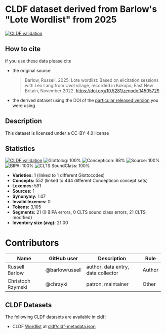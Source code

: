 # CLDF dataset derived from Barlow's "Lote Wordlist" from 2025

[![CLDF validation](https://github.com/lexibank/barlowlote/workflows/CLDF-validation/badge.svg)](https://github.com/lexibank/barlowlote/actions?query=workflow%3ACLDF-validation)

## How to cite

If you use these data please cite
- the original source
  > Barlow, Russell. 2025. Lote wordlist: Based on elicitation sessions with Leo Lang from Uvol village, recorded in Kokopo, East New Britain, November 2022. https://doi.org/10.5281/zenodo.14505729.
- the derived dataset using the DOI of the [particular released version](../../releases/) you were using

## Description


This dataset is licensed under a CC-BY-4.0 license

## Statistics


[![CLDF validation](https://github.com/lexibank/barlowlote/workflows/CLDF-validation/badge.svg)](https://github.com/lexibank/barlowlote/actions?query=workflow%3ACLDF-validation)
![Glottolog: 100%](https://img.shields.io/badge/Glottolog-100%25-brightgreen.svg "Glottolog: 100%")
![Concepticon: 88%](https://img.shields.io/badge/Concepticon-88%25-yellowgreen.svg "Concepticon: 88%")
![Source: 100%](https://img.shields.io/badge/Source-100%25-brightgreen.svg "Source: 100%")
![BIPA: 100%](https://img.shields.io/badge/BIPA-100%25-brightgreen.svg "BIPA: 100%")
![CLTS SoundClass: 100%](https://img.shields.io/badge/CLTS%20SoundClass-100%25-brightgreen.svg "CLTS SoundClass: 100%")

- **Varieties:** 1 (linked to 1 different Glottocodes)
- **Concepts:** 552 (linked to 444 different Concepticon concept sets)
- **Lexemes:** 591
- **Sources:** 1
- **Synonymy:** 1.07
- **Invalid lexemes:** 0
- **Tokens:** 3,105
- **Segments:** 21 (0 BIPA errors, 0 CLTS sound class errors, 21 CLTS modified)
- **Inventory size (avg):** 21.00

# Contributors

| Name              | GitHub user    | Description                        | Role   |
|-------------------|----------------|------------------------------------|--------|
| Russell Barlow    | @barlowrussell | author, data entry, data collector | Author |
| Christoph Rzymski | @chrzyki       | patron, maintainer                 | Other  |




## CLDF Datasets

The following CLDF datasets are available in [cldf](cldf):

- CLDF [Wordlist](https://github.com/cldf/cldf/tree/master/modules/Wordlist) at [cldf/cldf-metadata.json](cldf/cldf-metadata.json)